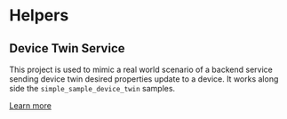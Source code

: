 # Helpers

## Device Twin Service

This project is used to mimic a real world scenario of a backend service sending device twin desired properties update to a device. It works along side the `simple_sample_device_twin` samples.

[Learn more](./device-twin-service/Readme.md)